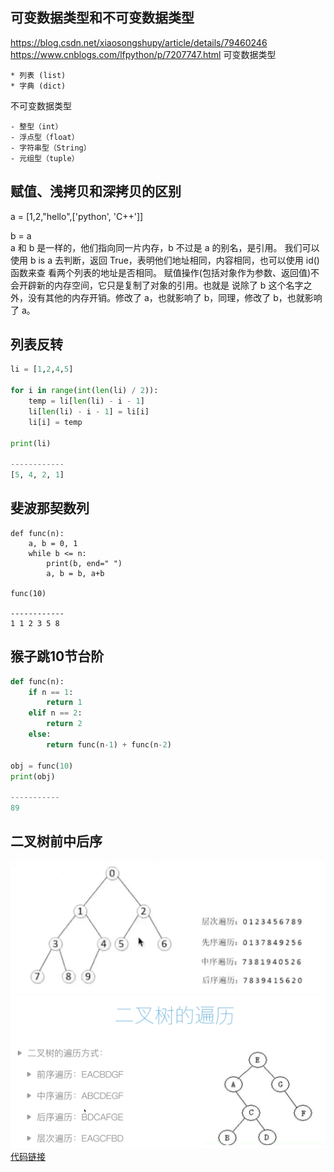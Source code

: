 ## 可变数据类型和不可变数据类型

https://blog.csdn.net/xiaosongshupy/article/details/79460246
https://www.cnblogs.com/lfpython/p/7207747.html
可变数据类型

    * 列表 (list)
    * 字典 (dict)
    
不可变数据类型

    - 整型（int）
    - 浮点型（float）
    - 字符串型（String）
    - 元组型（tuple）

## 赋值、浅拷贝和深拷贝的区别

a = [1,2,"hello",['python', 'C++']]

b = a       
a 和 b 是一样的，他们指向同一片内存，b 不过是 a 的别名，是引用。
我们可以使用 b is a 去判断，返回 True，表明他们地址相同，内容相同，也可以使用 id()函数来查 看两个列表的地址是否相同。
赋值操作(包括对象作为参数、返回值)不会开辟新的内存空间，它只是复制了对象的引用。也就是 说除了 b 这个名字之外，没有其他的内存开销。修改了 a，也就影响了 b，同理，修改了 b，也就影响 了 a。

## 列表反转
```python
li = [1,2,4,5]

for i in range(int(len(li) / 2)):
    temp = li[len(li) - i - 1]
    li[len(li) - i - 1] = li[i]
    li[i] = temp

print(li)

------------
[5, 4, 2, 1]

```
## 斐波那契数列
```angularjs
def func(n):
    a, b = 0, 1
    while b <= n:
        print(b, end=" ")
        a, b = b, a+b

func(10)

------------
1 1 2 3 5 8 
```
## 猴子跳10节台阶
```python
def func(n):
    if n == 1:
        return 1
    elif n == 2:
        return 2
    else:
        return func(n-1) + func(n-2)

obj = func(10)
print(obj)

-----------
89
```

## 二叉树前中后序
![avatar](../media/algoriathm/71.png)
![avatar](../media/algoriathm/tree.png)
[代码链接](http://www.golangav.com:8000/basic/algoriathm/#_1 )










